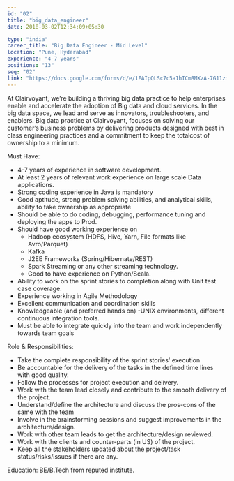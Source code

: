 ```yaml
---
id: "02"
title: "big_data_engineer"
date: 2018-03-02T12:34:09+05:30

type: "india"
career_title: "Big Data Engineer - Mid Level"
location: "Pune, Hyderabad"
experience: "4-7 years"
positions: "13"
seq: "02"
link: "https://docs.google.com/forms/d/e/1FAIpQLSc7c5a1hICmRMXzA-7G11zmnz0KsgnZhCpTbZ12q08jhjF5eQ/viewform?usp=pp_url&entry.517871389=Big+Data+Engineer+-+Mid+Level"
---
```


At Clairvoyant, we’re building a thriving big data practice to help enterprises enable and accelerate the adoption of Big data and cloud services. In the big data space, we lead and serve as innovators, troubleshooters, and enablers. Big data practice at Clairvoyant, focuses on solving our customer’s business problems by delivering products designed with best in class engineering practices and a commitment to keep the totalcost of ownership to a minimum.

Must Have: 

- 4-7 years of experience in software development.
- At least 2 years of relevant work experience on large scale Data applications.
- Strong coding experience in Java is mandatory
- Good aptitude, strong problem solving abilities, and analytical skills, ability to take ownership as appropriate
- Should be able to do coding, debugging, performance tuning and deploying the apps to Prod.
- Should have good working experience on
    - Hadoop ecosystem (HDFS, Hive, Yarn, File formats like Avro/Parquet)
    - Kafka
    - J2EE Frameworks (Spring/Hibernate/REST)
    - Spark Streaming or any other streaming technology.
    - Good to have experience on Python/Scala.
- Ability to work on the sprint stories to completion along with Unit test case coverage.
- Experience working in Agile Methodology
- Excellent communication and coordination skills
- Knowledgeable (and preferred hands on) -UNIX environments, different continuous integration tools.
- Must be able to integrate quickly into the team and work independently towards team goals

Role & Responsibilities: 

- Take the complete responsibility of the sprint stories' execution
- Be accountable for the delivery of the tasks in the defined time lines with good quality.
- Follow the processes for project execution and delivery.
- Work with the team lead closely and contribute to the smooth delivery of the project.
- Understand/define the architecture and discuss the pros-cons of the same with the team
- Involve in the brainstorming sessions and suggest improvements in the architecture/design.
- Work with other team leads to get the architecture/design reviewed.
- Work with the clients and counter-parts (in US) of the project.
- Keep all the stakeholders updated about the project/task status/risks/issues if there are any.

Education: BE/B.Tech from reputed institute.
